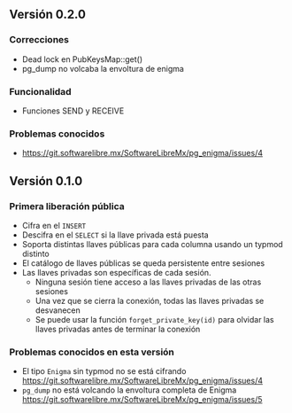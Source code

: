 ## Versión 0.2.0

### Correcciones
- Dead lock en PubKeysMap::get()
- pg_dump no volcaba la envoltura de enigma

### Funcionalidad
- Funciones SEND y RECEIVE

### Problemas conocidos 
- https://git.softwarelibre.mx/SoftwareLibreMx/pg_enigma/issues/4

## Versión 0.1.0

### Primera liberación pública
- Cifra en el `INSERT`
- Descifra en el `SELECT` si la llave privada está puesta
- Soporta distintas llaves públicas para cada columna usando un typmod distinto
- El catálogo de llaves públicas se queda persistente entre sesiones
- Las llaves privadas son específicas de cada sesión. 
    - Ninguna sesión tiene acceso a las llaves privadas de las otras sesiones 
    - Una vez que se cierra la conexión, todas las llaves privadas se desvanecen
    - Se puede usar la función `forget_private_key(id)` para olvidar las llaves privadas antes de terminar la conexión

### Problemas conocidos en esta versión
- El tipo `Enigma` sin typmod no se está cifrando https://git.softwarelibre.mx/SoftwareLibreMx/pg_enigma/issues/4
- `pg_dump` no está volcando la envoltura completa de Enigma https://git.softwarelibre.mx/SoftwareLibreMx/pg_enigma/issues/5
